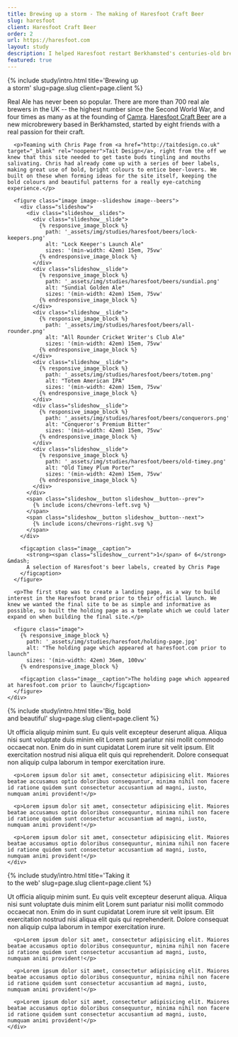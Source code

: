 ```yaml
---
title: Brewing up a storm - The making of Haresfoot Craft Beer
slug: haresfoot
client: Haresfoot Craft Beer
order: 2
url: https://haresfoot.com
layout: study
description: I helped Haresfoot restart Berkhamsted's centuries-old brewing tradition
featured: true
---
```


<section class="study__section study__section--{{ page.slug }} study__section--intro"
         data-title="The making of Haresfoot Craft Beer - Part 1: Introduction">
  {% include study/intro.html title='Brewing up<br />a storm' slug=page.slug client=page.client %}

  <div class="study__content">
    <div class="post__content">
      <p>Real Ale has never been so popular. There are more than 700 real ale brewers in the UK -- the highest number since the Second World War, and four times as many as at the founding of <a href="http://www.camra.org.uk/" target="_blank" rel="noopener">Camra</a>. <a href="http://haresfoot.com" target="_blank" rel="noopener">Haresfoot Craft Beer</a> are a new microbrewery based in Berkhamsted, started by eight friends with a real passion for their craft.</p>

      <p>Teaming with Chris Page from <a href="http://taitdesign.co.uk" target="_blank" rel="noopener">Tait Design</a>, right from the off we knew that this site needed to get taste buds tingling and mouths salivating. Chris had already come up with a series of beer labels, making great use of bold, bright colours to entice beer-lovers. We built on these when forming ideas for the site itself, keeping the bold colours and beautiful patterns for a really eye-catching experience.</p>

      <figure class="image image--slideshow image--beers">
        <div class="slideshow">
          <div class="slideshow__slides">
            <div class="slideshow__slide">
              {% responsive_image_block %}
                path: '_assets/img/studies/haresfoot/beers/lock-keepers.png'
                alt: "Lock Keeper's Launch Ale"
                sizes: '(min-width: 42em) 15em, 75vw'
              {% endresponsive_image_block %}
            </div>
            <div class="slideshow__slide">
              {% responsive_image_block %}
                path: '_assets/img/studies/haresfoot/beers/sundial.png'
                alt: "Sundial Golden Ale"
                sizes: '(min-width: 42em) 15em, 75vw'
              {% endresponsive_image_block %}
            </div>
            <div class="slideshow__slide">
              {% responsive_image_block %}
                path: '_assets/img/studies/haresfoot/beers/all-rounder.png'
                alt: "All Rounder Cricket Writer's Club Ale"
                sizes: '(min-width: 42em) 15em, 75vw'
              {% endresponsive_image_block %}
            </div>
            <div class="slideshow__slide">
              {% responsive_image_block %}
                path: '_assets/img/studies/haresfoot/beers/totem.png'
                alt: "Totem American IPA"
                sizes: '(min-width: 42em) 15em, 75vw'
              {% endresponsive_image_block %}
            </div>
            <div class="slideshow__slide">
              {% responsive_image_block %}
                path: '_assets/img/studies/haresfoot/beers/conquerors.png'
                alt: "Conqueror's Premium Bitter"
                sizes: '(min-width: 42em) 15em, 75vw'
              {% endresponsive_image_block %}
            </div>
            <div class="slideshow__slide">
              {% responsive_image_block %}
                path: '_assets/img/studies/haresfoot/beers/old-timey.png'
                alt: "Old Timey Plum Porter"
                sizes: '(min-width: 42em) 15em, 75vw'
              {% endresponsive_image_block %}
            </div>
          </div>
          <span class="slideshow__button slideshow__button--prev">
            {% include icons/chevrons-left.svg %}
          </span>
          <span class="slideshow__button slideshow__button--next">
            {% include icons/chevrons-right.svg %}
          </span>
        </div>

        <figcaption class="image__caption">
          <strong><span class="slideshow__current">1</span> of 6</strong> &mdash;
          A selection of Haresfoot's beer labels, created by Chris Page
        </figcaption>
      </figure>

      <p>The first step was to create a landing page, as a way to build interest in the Haresfoot brand prior to their official launch. We knew we wanted the final site to be as simple and informative as possible, so built the holding page as a template which we could later expand on when building the final site.</p>

      <figure class="image">
        {% responsive_image_block %}
          path: '_assets/img/studies/haresfoot/holding-page.jpg'
          alt: "The holding page which appeared at haresfoot.com prior to launch"
          sizes: '(min-width: 42em) 36em, 100vw'
        {% endresponsive_image_block %}

        <figcaption class="image__caption">The holding page which appeared at haresfoot.com prior to launch</figcaption>
      </figure>
    </div>
  </div>
</section>

<section class="study__section study__section--{{ page.slug }} study__section--typography animate-on-scroll"
         data-title="The making of Haresfoot Craft Beer - Part 2: Branding & Typography">
  {% include study/intro.html title='Big, bold<br />and beautiful' slug=page.slug client=page.client %}

  <div class="study__content">
    <div class="post__content">
      <p>Ut officia aliquip minim sunt. Eu quis velit excepteur deserunt aliqua. Aliqua nisi sunt voluptate duis minim elit Lorem sunt pariatur nisi mollit commodo occaecat non. Enim do in sunt cupidatat Lorem irure sit velit ipsum. Elit exercitation nostrud nisi aliqua elit quis qui reprehenderit. Dolore consequat non aliquip culpa laborum in tempor exercitation irure.</p>

      <p>Lorem ipsum dolor sit amet, consectetur adipisicing elit. Maiores beatae accusamus optio doloribus consequuntur, minima nihil non facere id ratione quidem sunt consectetur accusantium ad magni, iusto, numquam animi provident!</p>

      <p>Lorem ipsum dolor sit amet, consectetur adipisicing elit. Maiores beatae accusamus optio doloribus consequuntur, minima nihil non facere id ratione quidem sunt consectetur accusantium ad magni, iusto, numquam animi provident!</p>

      <p>Lorem ipsum dolor sit amet, consectetur adipisicing elit. Maiores beatae accusamus optio doloribus consequuntur, minima nihil non facere id ratione quidem sunt consectetur accusantium ad magni, iusto, numquam animi provident!</p>
    </div>
  </div>
</section>

<section class="study__section study__section--{{ page.slug }} study__section--website animate-on-scroll"
         data-title="The making of Haresfoot Craft Beer - Part 3: Website">
  {% include study/intro.html title='Taking it<br />to the web' slug=page.slug client=page.client %}

  <div class="study__content">
    <div class="post__content">
      <p>Ut officia aliquip minim sunt. Eu quis velit excepteur deserunt aliqua. Aliqua nisi sunt voluptate duis minim elit Lorem sunt pariatur nisi mollit commodo occaecat non. Enim do in sunt cupidatat Lorem irure sit velit ipsum. Elit exercitation nostrud nisi aliqua elit quis qui reprehenderit. Dolore consequat non aliquip culpa laborum in tempor exercitation irure.</p>

      <p>Lorem ipsum dolor sit amet, consectetur adipisicing elit. Maiores beatae accusamus optio doloribus consequuntur, minima nihil non facere id ratione quidem sunt consectetur accusantium ad magni, iusto, numquam animi provident!</p>

      <p>Lorem ipsum dolor sit amet, consectetur adipisicing elit. Maiores beatae accusamus optio doloribus consequuntur, minima nihil non facere id ratione quidem sunt consectetur accusantium ad magni, iusto, numquam animi provident!</p>

      <p>Lorem ipsum dolor sit amet, consectetur adipisicing elit. Maiores beatae accusamus optio doloribus consequuntur, minima nihil non facere id ratione quidem sunt consectetur accusantium ad magni, iusto, numquam animi provident!</p>
    </div>
  </div>
</section>